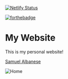 [![Netlify Status](https://api.netlify.com/api/v1/badges/b0d56d5e-b845-4e95-a23f-84923d76ceb6/deploy-status)](https://app.netlify.com/sites/spalby/deploys)

[![forthebadge](https://forthebadge.com/images/badges/made-with-ruby.svg)](https://forthebadge.com)

# My Website
This is my personal website!

[Samuel Albanese](https://spalby.dev)

![Home]()
